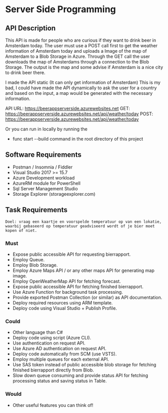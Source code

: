# Server Side Programming

## API Description
This API is made for people who are curious if they want to drink beer in Amsterdam today.
The user must use a POST call first to get the weather information of Amsterdam today and uploads a Image of the map of Amsterdam to a Blob Storage in Azure.
Through the GET call the user downloads the map of Amsterdams through a connection to the Blob Storage. The output is the map and some advise if Amsterdam is a nice city to drink beer there.

I made the API static (It can only get information of Amsterdam)
This is my bad, I could have made the API dynamically to ask the user for a country and based on the input, a map would be generated with the necessary information.

API URL: https://beerappserverside.azurewebsites.net
GET: https://beerappserverside.azurewebsites.net/api/weather/today
POST: https://beerappserverside.azurewebsites.net/api/weather/today

Or you can run in locally by running the 
 - func start --build 
command in the root directory of this project


## Software Requirements
- Postman / Insomnia / Fiddler
- Visual Studio 2017 >= 15.7 
- Azure Development workload
- AzureRM module for PowerShell
- Sql Server Management Studio
- Storage Explorer (storageexplorer.com)

## Task Requirements
	Doel: vraag een kaartje en voorspelde temperatuur op van een lokatie, waarbij gebaseerd op temperatuur geadviseerd wordt of je bier moet kopen of niet.
### Must
- Expose public accessible API for requesting bierrapport.
- Employ Queue.
- Employ Blob Storage.
- Employ Azure Maps API / or any other maps API for generating map image.
- Employ OpenWeatherMap API for fetching forecast.
- Expose public accessible API for fetching finished bierrapport.
- Use Azure Function for background task processing.
- Provide exported Postman Collection (or similar) as API documentation. 
- Deploy required resources using ARM template.
- Deploy code using Visual Studio + Publish Profile.

### Could
- Other language than C#
- Deploy code using script (Azure CLI).
- Use authentication on request API.
- Use Azure AD authentication on request API.
- Deploy code automatically from SCM (use VSTS).
- Employ multiple queues for each external API.
- Use SAS token instead of public accessible blob storage for fetching finished bierrapport directly from Blob.
- Slow down queue consuming and provide status API for fetching processing status and saving status in Table.

### Would
- Other useful features you can think of!
